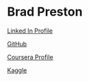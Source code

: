 # Brad Preston
[Linked In Profile](https://za.linkedin.com/pub/brad-preston/13/292/281)

[GitHub](https://github.com/BradNPreston/)

[Coursera Profile](https://www.coursera.org/user/i/574319c69d417aec2edfdbc9f98af738)

[Kaggle](https://www.kaggle.com/6178-brad-preston)

